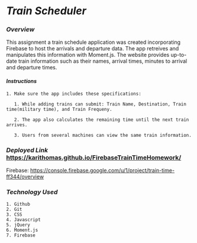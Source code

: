 # ***Train Scheduler***

### ***Overview***

This assignment a train schedule application was created incorporating Firebase to host the arrivals and departure data. The app retreives and manipulates this information with Moment.js. The website provides up-to-date train information such as their names, arrival times, minutes to arrival and departure times. 

#### ***Instructions***

    1. Make sure the app includes these specifications:
   
       1. While adding trains can submit: Train Name, Destination, Train time(military time), and Train Frequeny.
   
       2. The app also calculates the remaining time until the next train arrives. 
   
       3. Users from several machines can view the same train information.
   
### ***Deployed Link*** https://karithomas.github.io/FirebaseTrainTimeHomework/
Firebase: https://console.firebase.google.com/u/1/project/train-time-ff344/overview

### ***Technology Used***

    1. Github
    2. Git
    3. CSS
    4. Javascript
    5. jQuery
    6. Moment.js
    7. Firebase